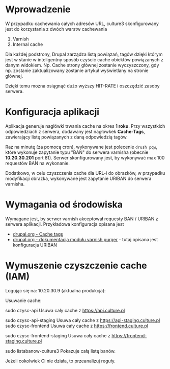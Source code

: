 # Wprowadzenie #

W przypadku cachewania całych adresów URL, culture3 skonfigurowany jest do korzystania z dwóch warstw cachewania

1. Varnish
2. Internal cache

Dla każdej podstrony, Drupal zarządza listą powiązań, tagów dzięki którym jest w stanie w inteligentny sposób czyścić
cache obiektów powiązanych z danym widokiem. Np. Cache strony głównej zostanie wyczyszczony, gdy np. zostanie zaktualizowany
zostanie artykuł wyświetlany na stronie głównej. 

Dzięki temu można osiągnąć dużo wyższy HIT-RATE i oszczędzić zasoby serwera. 


# Konfiguracja aplikacji #

Aplikacja generuje nagłówki trwania cache na okres **1 roku**. Przy wszystkich odpowiedziach z serwera, dodawany jest nagłówkek
**Cache-Tags**, zawierający listę powiązanych z daną odpowiedzią tagów.

Raz na minutę (za pomocą cron), wykonywane jest polecenie ```drush pqw```, które wykonuje zapytanie typu "BAN" do serwera varnisha (obecnie **10.20.30.201** port 81).
Serwer skonfigurowany jest, by wykonywać max 100 requestów BAN na wykonanie. 

Dodatkowo, w celu czyszczenia cache dla URL-i do obrazków, w przypadku modyfikacji obrazka, wykonywane jest zapytanie URIBAN do serwera varnisha.

# Wymagania od środowiska

Wymagane jest, by serwer varnish akceptował requesty BAN / URIBAN z serwera aplikacji. Przykładowa konfiguracja opisana jest
- [drupal.org - Cache tags](https://www.drupal.org/docs/8/api/cache-api/cache-tags-varnish)
- [drupal.org - dokumentacja modułu varnish purger](https://www.drupal.org/project/varnish_purge) - tutaj opisana jest konfiguracja URIBAN

# Wymuszenie czyszczenie cache (IAM)
Logując się na:
10.20.30.9 (aktualna produkcja):

Usuwanie cache:

sudo czysc-api
Usuwa cały cache z https://api.culture.pl

sudo czysc-api-staging
Usuwa cały cache z https://api-staging.culture.pl
​
sudo czysc-frontend
Usuwa cały cache z https://frontend.culture.pl

sudo czysc-frontend-staging
Usuwa cały cache z https://frontend-staging.culture.pl

sudo listabanow-culture3
Pokazuje całą listę banów.

Jeżeli cokolwiek Ci nie działa, to przeanalizuj reguły.
